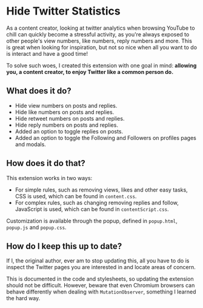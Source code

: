 # Hide Twitter Statistics

As a content creator, looking at twitter analytics when browsing YouTube to chill can quickly become a stressful activity, as you're always exposed to other people's view numbers, like numbers, reply numbers and more. This is great when looking for inspiration, but not so nice when all you want to do is interact and have a good time!

To solve such woes, I created this extension with one goal in mind: **allowing you, a content creator, to enjoy Twitter like a common person do.**

## What does it do?

- Hide view numbers on posts and replies.
- Hide like numbers on posts and replies.
- Hide retweet numbers on posts and replies.
- Hide reply numbers on posts and replies.
- Added an option to toggle replies on posts.
- Added an option to toggle the Following and Followers on profiles pages and modals.

## How does it do that?

This extension works in two ways:

- For simple rules, such as removing views, likes and other easy tasks, CSS is used, which can be found in `content.css`.
- For complex rules, such as changing removing replies and follow, JavaScript is used, which can be found in `contentScript.css`.

Customization is available through the popup, defined in `popup.html`, `popup.js` and `popup.css`.

## How do I keep this up to date?

If I, the original author, ever am to stop updating this, all you have to do is inspect the Twitter pages you are interested in and locate areas of concern.

This is documented in the code and stylesheets, so updating the extension should not be difficult. However, beware that even Chromium browsers can behave differently when dealing with `MutationObserver`, something I learned the hard way.